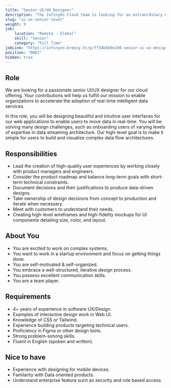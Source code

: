 ```yaml
---
title: "Senior UI/UX Designer"
description: "The InfinyOn Cloud team is looking for an extraordinary UI/UX designer passionate about designing beautiful user interfaces for our cloud offering. Your contributions will help us fulfill our mission to enable organizations to accelerate the adoption of intelligent data services"
slug: "ui-ux-senior-level"
weight: 9
job:
    location: "Remote - Global"
    skill: "Senior"
    category: "Full Time"
jobLink: "https://infinyon.breezy.hr/p/ff34b5b9e198-senior-ui-ux-designer"
position: "0001"
hidden: true
---
```


## Role

We are looking for a passionate senior UI/UX designer for our cloud offering.  Your contributions will help us fulfill our mission to enable organizations to accelerate the adoption of real-time intelligent data services.

In this role, you will be designing beautiful and intuitive user interfaces for our web applications to enable users to move data in real-time. You will be solving many design challenges, such as onboarding users of varying levels of expertise in data streaming architecture. Our high-level goal is to make it simple for users to build and visualize complex data flow architectures.

## Responsibilities
* Lead the creation of high-quality user experiences by working closely with product managers and engineers.
* Consider the product roadmap and balance long-term goals with short-term technical constraints.
* Document decisions and their justifications to produce data-driven designs.
* Take ownership of design decisions from concept to production and iterate when necessary.
* Meet with customers to understand their needs.
* Creating high-level wireframes and high-fidelity mockups for UI components detailing size, color, and layout.
  
## About You
* You are excited to work on complex systems.
* You want to work in a startup environment and focus on getting things done.
* You are self-motivated & self-organized.
* You embrace a well-structured, iterative design process.
* You possess excellent communication skills.
* You are a team player.

## Requirements
* 4+ years of experience in software UX/Design.
* Examples of interactive design work in Web UI.
* Knowledge of CSS or Tailwind.
* Experience building products targeting technical users.
* Proficiency in Figma or other design tools.
* Strong problem-solving skills.
* Fluent in English (spoken and written).

## Nice to have
* Experience with designing for mobile devices.
* Familarity with Data oriented products.
* Understand enterprise feature such as security and role based access.